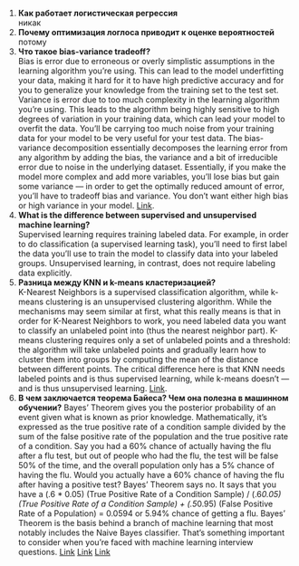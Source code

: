 1. **Как работает логистическая регрессия**    
никак
2. **Почему оптимизация логлоса приводит к оценке вероятностей**    
потому
3. **Что такое bias-variance tradeoff?**    
    Bias is error due to erroneous or overly simplistic assumptions in the learning algorithm you’re using. This can lead to the model underfitting your data, making it hard for it to have high predictive accuracy and for you to generalize your knowledge from the training set to the test set. Variance is error due to too much complexity in the learning algorithm you’re using. This leads to the algorithm being highly sensitive to high degrees of variation in your training data, which can lead your model to overfit the data. You’ll be carrying too much noise from your training data for your model to be very useful for your test data. The bias-variance decomposition essentially decomposes the learning error from any algorithm by adding the bias, the variance and a bit of irreducible error due to noise in the underlying dataset. Essentially, if you make the model more complex and add more variables, you’ll lose bias but gain some variance — in order to get the optimally reduced amount of error, you’ll have to tradeoff bias and variance. You don’t want either high bias or high variance in your model. [Link](https://en.wikipedia.org/wiki/Bias%E2%80%93variance_tradeoff).
4. **What is the difference between supervised and unsupervised machine learning?**    
    Supervised learning requires training labeled data. For example, in order to do classification (a supervised learning task), you’ll need to first label the data you’ll use to train the model to classify data into your labeled groups. Unsupervised learning, in contrast, does not require labeling data explicitly.    
5. **Разница между KNN и k-means кластеризацией?**    
    K-Nearest Neighbors is a supervised classification algorithm, while k-means clustering is an unsupervised clustering algorithm. While the mechanisms may seem similar at first, what this really means is that in order for K-Nearest Neighbors to work, you need labeled data you want to classify an unlabeled point into (thus the nearest neighbor part). K-means clustering requires only a set of unlabeled points and a threshold: the algorithm will take unlabeled points and gradually learn how to cluster them into groups by computing the mean of the distance between different points. The critical difference here is that KNN needs labeled points and is thus supervised learning, while k-means doesn’t — and is thus unsupervised learning. [Link](https://www.quora.com/How-is-the-k-nearest-neighbor-algorithm-different-from-k-means-clustering).    
6. **В чем заключается теорема Байеса? Чем она полезна в машинном обучении?**
    Bayes’ Theorem gives you the posterior probability of an event given what is known as prior knowledge. Mathematically, it’s expressed as the true positive rate of a condition sample divided by the sum of the false positive rate of the population and the true positive rate of a condition. Say you had a 60% chance of actually having the flu after a flu test, but out of people who had the flu, the test will be false 50% of the time, and the overall population only has a 5% chance of having the flu. Would you actually have a 60% chance of having the flu after having a positive test? Bayes’ Theorem says no. It says that you have a (.6 * 0.05) (True Positive Rate of a Condition Sample) / (.6*0.05)(True Positive Rate of a Condition Sample) + (.5*0.95) (False Positive Rate of a Population)  = 0.0594 or 5.94% chance of getting a flu. Bayes’ Theorem is the basis behind a branch of machine learning that most notably includes the Naive Bayes classifier. That’s something important to consider when you’re faced with machine learning interview questions. [Link](https://habr.com/ru/post/408775/) [Link](https://proglib.io/p/bayes-theorem/) [Link](https://neurohive.io/ru/osnovy-data-science/kak-primenjat-teoremu-bajesa-dlja-reshenija-realnyh-zadach/)
